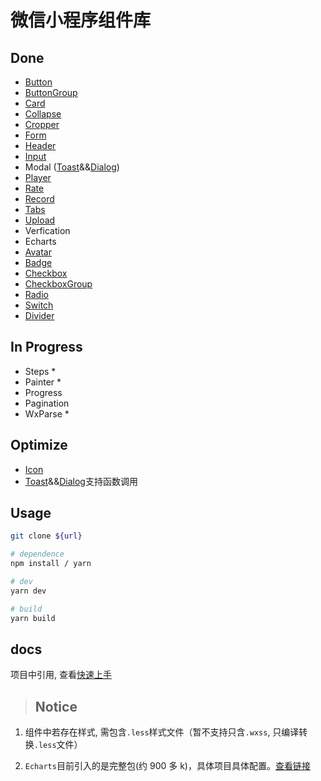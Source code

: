 # 微信小程序组件库

## Done

- [Button](./docs/button.md)
- [ButtonGroup](./docs/buttonGroup.md)
- [Card](./docs/card.md)
- [Collapse](./docs/collapse.md)
- [Cropper](./docs/cropper.md)
- [Form](./docs/form.md)
- [Header](./docs/header.md)
- [Input](./docs/input.md)
- Modal ([Toast](./docs/toast.md)&&[Dialog](./docs/dialog.md))
- [Player](./docs/player.md)
- [Rate](./docs/rate.md)
- [Record](./docs/record.md)
- [Tabs](./docs/tabs.md)
- [Upload](./docs/upload.md)
- Verfication
- Echarts
- [Avatar](./docs/avatar.md)
- [Badge](./docs/badge.md)
- [Checkbox](./docs/checkbox.md)
- [CheckboxGroup](./docs/checkboxGroup.md)
- [Radio](./docs/radio.md)
- [Switch](./docs/switch.md)
- [Divider](./docs/divider)

## In Progress

- Steps \*
- Painter \*
- Progress
- Pagination
- WxParse \*

## Optimize

- [Icon](./docs/icon.md)
- [Toast](./docs/toast.md)&&[Dialog](./docs/dialog.md)支持函数调用

## Usage

```bash
git clone ${url}

# dependence
npm install / yarn

# dev
yarn dev

# build
yarn build

```

## docs

项目中引用, 查看[快速上手](./docs/index.md)

> ## Notice

1. 组件中若存在样式, 需包含`.less`样式文件（暂不支持只含`.wxss`, 只编译转换`.less`文件）

2. `Echarts`目前引入的是完整包(约 900 多 k)，具体项目具体配置。[查看链接](https://github.com/ecomfe/echarts-for-weixin)

